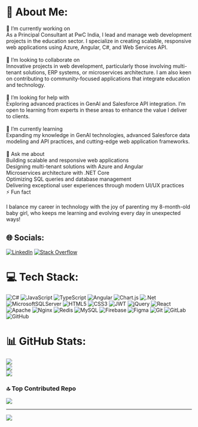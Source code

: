 # 💫 About Me:
🔭 I’m currently working on<br>As a Principal Consultant at PwC India, I lead and manage web development projects in the education sector. I specialize in creating scalable, responsive web applications using Azure, Angular, C#, and Web Services API.<br><br>👯 I’m looking to collaborate on<br>Innovative projects in web development, particularly those involving multi-tenant solutions, ERP systems, or microservices architecture. I am also keen on contributing to community-focused applications that integrate education and technology.<br><br>🤝 I’m looking for help with<br>Exploring advanced practices in GenAI and Salesforce API integration. I’m open to learning from experts in these areas to enhance the value I deliver to clients.<br><br>🌱 I’m currently learning<br>Expanding my knowledge in GenAI technologies, advanced Salesforce data modeling and API practices, and cutting-edge web application frameworks.<br><br>💬 Ask me about<br>Building scalable and responsive web applications<br>Designing multi-tenant solutions with Azure and Angular<br>Microservices architecture with .NET Core<br>Optimizing SQL queries and database management<br>Delivering exceptional user experiences through modern UI/UX practices<br>⚡ Fun fact<br><br>I balance my career in technology with the joy of parenting my 8-month-old baby girl, who keeps me learning and evolving every day in unexpected ways!


## 🌐 Socials:
[![LinkedIn](https://img.shields.io/badge/LinkedIn-%230077B5.svg?logo=linkedin&logoColor=white)](https://linkedin.com/in/ratul-chandra-dutta) [![Stack Overflow](https://img.shields.io/badge/-Stackoverflow-FE7A16?logo=stack-overflow&logoColor=white)](https://stackoverflow.com/users/TechVision) 

# 💻 Tech Stack:
![C#](https://img.shields.io/badge/c%23-%23239120.svg?style=for-the-badge&logo=csharp&logoColor=white) ![JavaScript](https://img.shields.io/badge/javascript-%23323330.svg?style=for-the-badge&logo=javascript&logoColor=%23F7DF1E) ![TypeScript](https://img.shields.io/badge/typescript-%23007ACC.svg?style=for-the-badge&logo=typescript&logoColor=white) ![Angular](https://img.shields.io/badge/angular-%23DD0031.svg?style=for-the-badge&logo=angular&logoColor=white) ![Chart.js](https://img.shields.io/badge/chart.js-F5788D.svg?style=for-the-badge&logo=chart.js&logoColor=white) ![.Net](https://img.shields.io/badge/.NET-5C2D91?style=for-the-badge&logo=.net&logoColor=white) ![MicrosoftSQLServer](https://img.shields.io/badge/Microsoft%20SQL%20Server-CC2927?style=for-the-badge&logo=microsoft%20sql%20server&logoColor=white) ![HTML5](https://img.shields.io/badge/html5-%23E34F26.svg?style=for-the-badge&logo=html5&logoColor=white) ![CSS3](https://img.shields.io/badge/css3-%231572B6.svg?style=for-the-badge&logo=css3&logoColor=white) ![JWT](https://img.shields.io/badge/JWT-black?style=for-the-badge&logo=JSON%20web%20tokens) ![jQuery](https://img.shields.io/badge/jquery-%230769AD.svg?style=for-the-badge&logo=jquery&logoColor=white) ![React](https://img.shields.io/badge/react-%2320232a.svg?style=for-the-badge&logo=react&logoColor=%2361DAFB) ![Apache](https://img.shields.io/badge/apache-%23D42029.svg?style=for-the-badge&logo=apache&logoColor=white) ![Nginx](https://img.shields.io/badge/nginx-%23009639.svg?style=for-the-badge&logo=nginx&logoColor=white) ![Redis](https://img.shields.io/badge/redis-%23DD0031.svg?style=for-the-badge&logo=redis&logoColor=white) ![MySQL](https://img.shields.io/badge/mysql-4479A1.svg?style=for-the-badge&logo=mysql&logoColor=white) ![Firebase](https://img.shields.io/badge/firebase-a08021?style=for-the-badge&logo=firebase&logoColor=ffcd34) ![Figma](https://img.shields.io/badge/figma-%23F24E1E.svg?style=for-the-badge&logo=figma&logoColor=white) ![Git](https://img.shields.io/badge/git-%23F05033.svg?style=for-the-badge&logo=git&logoColor=white) ![GitLab](https://img.shields.io/badge/gitlab-%23181717.svg?style=for-the-badge&logo=gitlab&logoColor=white) ![GitHub](https://img.shields.io/badge/github-%23121011.svg?style=for-the-badge&logo=github&logoColor=white)
# 📊 GitHub Stats:
![](https://github-readme-stats.vercel.app/api?username=merats14&theme=transparent&hide_border=false&include_all_commits=true&count_private=true)<br/>
![](https://github-readme-streak-stats.herokuapp.com/?user=merats14&theme=transparent&hide_border=false)<br/>
![](https://github-readme-stats.vercel.app/api/top-langs/?username=merats14&theme=transparent&hide_border=false&include_all_commits=true&count_private=true&layout=compact)

### 🔝 Top Contributed Repo
![](https://github-contributor-stats.vercel.app/api?username=merats14&limit=5&theme=default&combine_all_yearly_contributions=true)

---
[![](https://visitcount.itsvg.in/api?id=merats14&icon=0&color=0)](https://visitcount.itsvg.in)

<!-- Proudly created with GPRM ( https://gprm.itsvg.in ) -->
